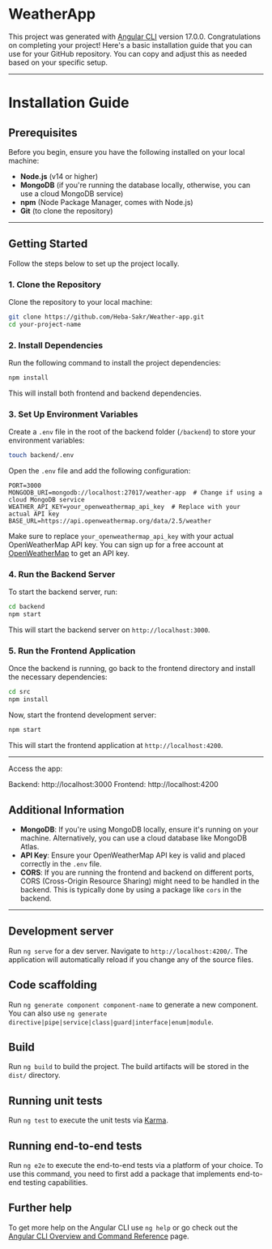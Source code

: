# WeatherApp

This project was generated with [Angular CLI](https://github.com/angular/angular-cli) version 17.0.0.
Congratulations on completing your project! Here's a basic installation guide that you can use for your GitHub repository. You can copy and adjust this as needed based on your specific setup.

---

# Installation Guide

## Prerequisites

Before you begin, ensure you have the following installed on your local machine:

- **Node.js** (v14 or higher)
- **MongoDB** (if you're running the database locally, otherwise, you can use a cloud MongoDB service)
- **npm** (Node Package Manager, comes with Node.js)
- **Git** (to clone the repository)

---

## Getting Started

Follow the steps below to set up the project locally.

### 1. Clone the Repository

Clone the repository to your local machine:

```bash
git clone https://github.com/Heba-Sakr/Weather-app.git
cd your-project-name
```

### 2. Install Dependencies

Run the following command to install the project dependencies:

```bash
npm install
```

This will install both frontend and backend dependencies.

### 3. Set Up Environment Variables

Create a `.env` file in the root of the backend folder (`/backend`) to store your environment variables:

```bash
touch backend/.env
```

Open the `.env` file and add the following configuration:

```
PORT=3000
MONGODB_URI=mongodb://localhost:27017/weather-app  # Change if using a cloud MongoDB service
WEATHER_API_KEY=your_openweathermap_api_key  # Replace with your actual API key
BASE_URL=https://api.openweathermap.org/data/2.5/weather
```

Make sure to replace `your_openweathermap_api_key` with your actual OpenWeatherMap API key. You can sign up for a free account at [OpenWeatherMap](https://openweathermap.org/) to get an API key.

### 4. Run the Backend Server

To start the backend server, run:

```bash
cd backend
npm start
```

This will start the backend server on `http://localhost:3000`.

### 5. Run the Frontend Application

Once the backend is running, go back to the frontend directory and install the necessary dependencies:

```bash
cd src
npm install
```

Now, start the frontend development server:

```bash
npm start
```

This will start the frontend application at `http://localhost:4200`.

---
Access the app:

Backend: http://localhost:3000
Frontend: http://localhost:4200

## Additional Information

- **MongoDB**: If you're using MongoDB locally, ensure it's running on your machine. Alternatively, you can use a cloud database like MongoDB Atlas.
- **API Key**: Ensure your OpenWeatherMap API key is valid and placed correctly in the `.env` file.
- **CORS**: If you are running the frontend and backend on different ports, CORS (Cross-Origin Resource Sharing) might need to be handled in the backend. This is typically done by using a package like `cors` in the backend.

---


## Development server

Run `ng serve` for a dev server. Navigate to `http://localhost:4200/`. The application will automatically reload if you change any of the source files.

## Code scaffolding

Run `ng generate component component-name` to generate a new component. You can also use `ng generate directive|pipe|service|class|guard|interface|enum|module`.

## Build

Run `ng build` to build the project. The build artifacts will be stored in the `dist/` directory.

## Running unit tests

Run `ng test` to execute the unit tests via [Karma](https://karma-runner.github.io).

## Running end-to-end tests

Run `ng e2e` to execute the end-to-end tests via a platform of your choice. To use this command, you need to first add a package that implements end-to-end testing capabilities.

## Further help

To get more help on the Angular CLI use `ng help` or go check out the [Angular CLI Overview and Command Reference](https://angular.io/cli) page.
